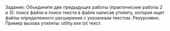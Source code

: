 Задание:
Объедините две предыдущих работы (практические работы 2 и 3): поиск файла и поиск текста в файле написав утилиту,
которая ищет файлы определенного расширения с указанным текстом. Рекурсивно. Пример вызова утилиты: utility.exe txt текст.